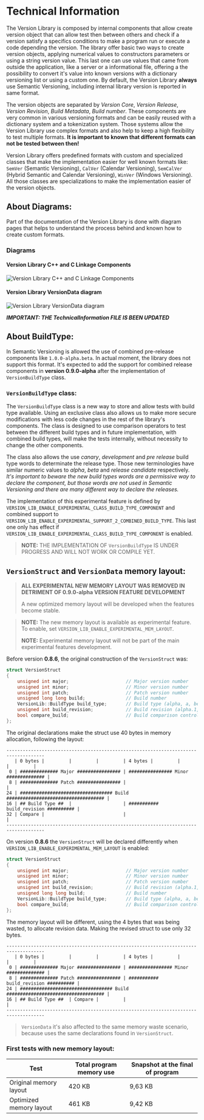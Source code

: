 # Technical Information

The Version Library is composed by internal components that allow create version object that can allow test then between others and check if a version satisfy a specifics conditions to make a program run or execute a code depending the version. The library offer basic two ways to create version objects, applying numerical values to constructors parameters or using a string version value. This last one can use values that came from outside the application, like a server or a informational file, offering a the possibility to convert it's value into known versions with a dictionary versioning list or using a custom one. By default, the Version Library **always** use Semantic Versioning, including internal library version is reported in same format.

The version objects are separated by *Version Core*, *Version Release*, *Version Revision*, *Build Metadata*, *Build number*. These components are very common in various versioning formats and can be easily reused with a dictionary system and a tokenization system. Those systems allow the Version Library use complex formats and also help to keep a high flexibility to test multiple formats. **It is important to known that different formats can not be tested between then!**

Version Library offers predefined formats with custom and specialized classes that make the implementation easier for well known formats like: `SemVer` (Semantic Versioning), `CalVer` (Calendar Versioning), `SemCalVer` (Hybrid Semantic and Calendar Versioning), `WinVer` (Windows Versioning). All those classes are specializations to make the implementation easier of the version objects.

## About Diagrams:

Part of the documentation of the Version Library is done with diagram pages that helps to understand the process behind and known how to create custom formats.

### Diagrams

#### Version Library C++ and C Linkage Components
![Version Library C++ and C Linkage Components](/Libraries/VersionLib/VersionLib/Docs/Images/Diagram_Cpp_and_C_Linkage.png)

#### Version Library VersionData diagram
![Version Library VersionData diagram](/Libraries/VersionLib/VersionLib/Docs/Images/Diagram_VersionDataClass.png)

***IMPORTANT: THE TechnicalInformation FILE IS BEEN UPDATED***

## About BuildType:

In Semantic Versioning is allowed the use of combined pre-release components like `1.0.0-alpha.beta`. In actual moment, the library does not support this format. It's expected to add the support for combined release components in **version 0.9.0-alpha** after the implementation of `VersionBuildType` class.

### `VersionBuildType` class:

The `VersionBuildType` class is a new way to store and allow tests with build type available. Using an exclusive class also allows us to make more secure modifications with less code changes in the rest of the library's components. The class is designed to use comparison operators to test between the different build types and in future implementation, with combined build types, will make the tests internally, without necessity to change the other components.

The class also allows the use *canary*, *development* and *pre release* build type words to determinate the release type. Those new terminologies have similar numeric values to *alpha*, *beta* and *release candidate* respectively. *It's important to beware the new build types words are a permissive way to declare the component, but those words are not used in Semantic Versioning and there are many different way to declare the releases.*

The implementation of this experimental feature is defined by `VERSION_LIB_ENABLE_EXPERIMENTAL_CLASS_BUILD_TYPE_COMPONENT` and combined support to `VERSION_LIB_ENABLE_EXPERIMENTAL_SUPPORT_2_COMBINED_BUILD_TYPE`. This last one only has effect if `VERSION_LIB_ENABLE_EXPERIMENTAL_CLASS_BUILD_TYPE_COMPONENT` is enabled.

> **NOTE:** THE IMPLEMENTATION OF `VersionBuildType` IS UNDER PROGRESS AND WILL NOT WORK OR COMPILE YET.

## `VersionStruct` and `VersionData` memory layout:

> **ALL EXPERIMENTAL NEW MEMORY LAYOUT WAS REMOVED IN DETRIMENT OF 0.9.0-alpha VERSION FEATURE DEVELOPMENT**
>
> A new optimized memory layout will be developed when the features become stable.

> **NOTE:** The new memory layout is available as experimental feature. To enable, set `VERSION_LIB_ENABLE_EXPERIMENTAL_MEM_LAYOUT`.
>
> **NOTE:** Experimental memory layout will not be part of the main experimental features development.

Before version **0.8.6**, the original construction of the `VersionStruct` was:

```C
struct VersionStruct
{
    unsigned int major;                     // Major version number
    unsigned int minor;                     // Minor version number
    unsigned int patch;                     // Patch version number
    unsigned long long build;               // Build number
    VersionLib::BuildType build_type;       // Build type (alpha, a, beta, etc)
    unsigned int build_revision;            // Build revision (alpha.1, rc.3)
    bool compare_build;	                    // Build comparison control
};
```

The original declarations make the struct use 40 bytes in memory allocation, following the layout:

```
------------------------------------------------------------------------------------
   | 0 bytes |         |         |         | 4 bytes |         |         |         |
 0 | ############## Major ################ | ################ Minor ############## |
 8 | ############## Patch ################ |                                       |
24 | ################################## Build #################################### |
16 | ## Build Type ##  |                   | ########### build_revision ########## |
32 | Compare |                             |                                       |
------------------------------------------------------------------------------------
```

On version **0.8.6** the `VersionStruct` will be declared differently when `VERSION_LIB_ENABLE_EXPERIMENTAL_MEM_LAYOUT` is enabled:

```C
struct VersionStruct
{
    unsigned int major;                     // Major version number
    unsigned int minor;                     // Minor version number
    unsigned int patch;                     // Patch version number
    unsigned int build_revision;            // Build revision (alpha.1, rc.3)
    unsigned long long build;               // Build number
    VersionLib::BuildType build_type;       // Build type (alpha, a, beta, etc)
    bool compare_build;                     // Build comparison control
};
```

The memory layout will be different, using the 4 bytes that was being wasted, to allocate revision data. Making the revised struct to use only 32 bytes.

```
------------------------------------------------------------------------------------
   | 0 bytes |         |         |         | 4 bytes |         |         |         |
 0 | ############## Major ################ | ################ Minor ############## |
 8 | ############## Patch ################ | ########### build_revision ########## |
24 | ################################## Build #################################### |
16 | ## Build Type ##  | Compare |         |                                       |
------------------------------------------------------------------------------------
```

> `VersionData` it's also affected to the same memory waste scenario, because uses the same declarations found in `VersionStruct`.

### First tests with new memory layout:

| Test | Total program memory use | Snapshot at the final of program |
| ---- | ------------------------ | -------------------------------- |
| Original memory layout | 420 KB | 9,63 KB |
| Optimized memory layout | 461 KB | 9,42 KB |